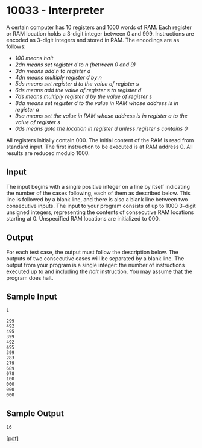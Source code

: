 # 10033 - Interpreter

A certain computer has 10 registers and 1000 words of RAM. Each register or RAM location holds a
3-digit integer between 0 and 999. Instructions are encoded as 3-digit integers and stored in RAM. The
encodings are as follows:

* *100 means halt*
* *2dn means set register d to n (between 0 and 9)*
* *3dn means add n to register d*
* *4dn means multiply register d by n*
* *5ds means set register d to the value of register s*
* *6ds means add the value of register s to register d*
* *7ds means multiply register d by the value of register s*
* *8da means set register d to the value in RAM whose address is in register a*
* *9sa means set the value in RAM whose address is in register a to the value of register s*
* *0ds means goto the location in register d unless register s contains 0*

All registers initially contain 000. The initial content of the RAM is read from standard input. The
first instruction to be executed is at RAM address 0. All results are reduced modulo 1000.


## Input

The input begins with a single positive integer on a line by itself indicating the number of the cases
following, each of them as described below. This line is followed by a blank line, and there is also a
blank line between two consecutive inputs.
The input to your program consists of up to 1000 3-digit unsigned integers, representing the contents
of consecutive RAM locations starting at 0. Unspecified RAM locations are initialized to 000.


## Output

For each test case, the output must follow the description below. The outputs of two consecutive cases
will be separated by a blank line.
The output from your program is a single integer: the number of instructions executed up to and
including the *halt* instruction. You may assume that the program does halt.


## Sample Input

```
1

299
492
495
399
492
495
399
283
279
689
078
100
000
000
000
```


## Sample Output

```
16
```

[\[pdf\]](https://uva.onlinejudge.org/external/100/10033.pdf)  
